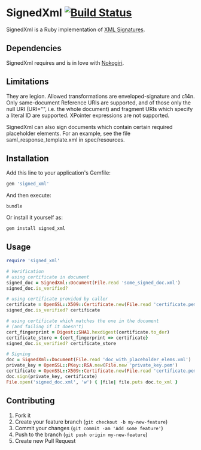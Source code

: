 SignedXml [![Build Status](https://travis-ci.org/toddthomas/signed_xml.png)](https://travis-ci.org/toddthomas/signed_xml)
=========

SignedXml is a Ruby implementation of [XML Signatures](http://www.w3.org/TR/xmldsig-core).

Dependencies
------------

SignedXml requires and is in love with [Nokogiri](http://nokogiri.org).

Limitations
-----------

They are legion. Allowed transformations are enveloped-signature and c14n. Only
same-document Reference URIs are supported, and of those only the null URI
(URI="", i.e. the whole document) and fragment URIs which specify a literal ID
are supported. XPointer expressions are not supported.

SignedXml can also sign documents which contain certain required
placeholder elements. For an example, see the file
saml_response_template.xml in spec/resources.

Installation
------------

Add this line to your application's Gemfile:

```ruby
gem 'signed_xml'
```

And then execute:

```shell
bundle
```

Or install it yourself as:

```shell
gem install signed_xml
```

Usage
-----

```ruby
require 'signed_xml'

# Verification
# using certificate in document
signed_doc = SignedXml::Document(File.read 'some_signed_doc.xml')
signed_doc.is_verified?

# using certificate provided by caller
certificate = OpenSSL::X509::Certificate.new(File.read 'certificate.pem')
signed_doc.is_verified? certificate

# using certificate which matches the one in the document
# (and failing if it doesn't)
cert_fingerprint = Digest::SHA1.hexdigest(certificate.to_der)
certificate_store = {cert_fingerprint => certificate}
signed_doc.is_verified? certificate_store

# Signing
doc = SignedXml::Document(File.read 'doc_with_placeholder_elems.xml')
private_key = OpenSSL::PKey::RSA.new(File.new 'private_key.pem')
certificate = OpenSSL::X509::Certificate.new(File.read 'certificate.pem')
doc.sign(private_key, certificate)
File.open('signed_doc.xml', 'w') { |file| file.puts doc.to_xml }
```

Contributing
------------

1. Fork it
2. Create your feature branch (`git checkout -b my-new-feature`)
3. Commit your changes (`git commit -am 'Add some feature'`)
4. Push to the branch (`git push origin my-new-feature`)
5. Create new Pull Request

